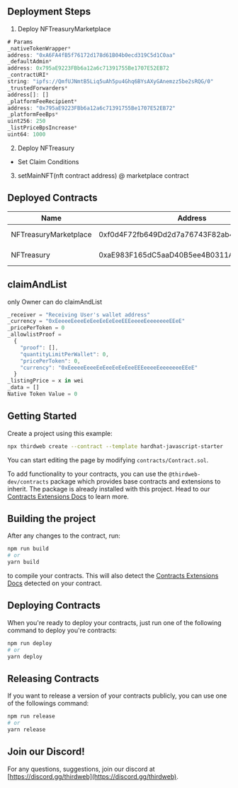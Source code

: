 ## Deployment Steps
1. Deploy NFTreasuryMarketplace
```javascript
# Params
_nativeTokenWrapper*
address: "0xA6FA4fB5f76172d178d61B04b0ecd319C5d1C0aa"
_defaultAdmin*
address: 0x795aE9223FBb6a12a6c71391755Be1707E52EB72
_contractURI*
string: "ipfs://QmfUJNmtB5Liq5uAh5pu4Ghq6BYsAXyGAnemzz5be2sRQG/0"
_trustedForwarders*
address[]: []
_platformFeeRecipient*
address: "0x795aE9223FBb6a12a6c71391755Be1707E52EB72"
_platformFeeBps*
uint256: 250
_listPriceBpsIncrease*
uint64: 1000
```
2. Deploy NFTreasury
  - Set Claim Conditions

3. setMainNFT(nft contract address) @ marketplace contract

## Deployed Contracts
| Name                  | Address                                    | Notes                |
| ----                  | -------                                    | -----                |
| NFTreasuryMarketplace | 0xf0d4F72fb649Dd2d7a76743F82ab4365B07f8305 | Marketplace (Custom) |
| NFTreasury            | 0xaE983F165dC5aaD40B5ee4B0311Ae455e139f43c | NFT (ERC721)         |


## claimAndList

only Owner can do claimAndList

```javascript
_receiver = "Receiving User's wallet address"
_currency = "0xEeeeeEeeeEeEeeEeEeEeeEEEeeeeEeeeeeeeEEeE"
_pricePerToken = 0
_allowlistProof =
  {
    "proof": [],
    "quantityLimitPerWallet": 0,
    "pricePerToken": 0,
    "currency": "0xEeeeeEeeeEeEeeEeEeEeeEEEeeeeEeeeeeeeEEeE"
  }
_listingPrice = x in wei
_data = []
Native Token Value = 0
```

## Getting Started

Create a project using this example:

```bash
npx thirdweb create --contract --template hardhat-javascript-starter
```

You can start editing the page by modifying `contracts/Contract.sol`.

To add functionality to your contracts, you can use the `@thirdweb-dev/contracts` package which provides base contracts and extensions to inherit. The package is already installed with this project. Head to our [Contracts Extensions Docs](https://portal.thirdweb.com/contractkit) to learn more.

## Building the project

After any changes to the contract, run:

```bash
npm run build
# or
yarn build
```

to compile your contracts. This will also detect the [Contracts Extensions Docs](https://portal.thirdweb.com/contractkit) detected on your contract.

## Deploying Contracts

When you're ready to deploy your contracts, just run one of the following command to deploy you're contracts:

```bash
npm run deploy
# or
yarn deploy
```

## Releasing Contracts

If you want to release a version of your contracts publicly, you can use one of the followings command:

```bash
npm run release
# or
yarn release
```

## Join our Discord!

For any questions, suggestions, join our discord at [https://discord.gg/thirdweb](https://discord.gg/thirdweb).
